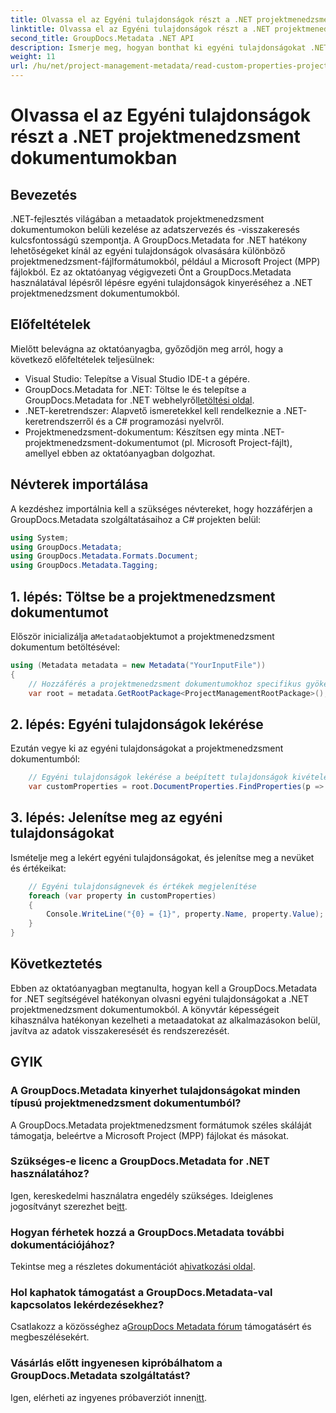 ```yaml
---
title: Olvassa el az Egyéni tulajdonságok részt a .NET projektmenedzsment dokumentumokban
linktitle: Olvassa el az Egyéni tulajdonságok részt a .NET projektmenedzsment dokumentumokban
second_title: GroupDocs.Metadata .NET API
description: Ismerje meg, hogyan bonthat ki egyéni tulajdonságokat .NET-projektkezelési dokumentumokból a GroupDocs.Metadata for .NET használatával. Javítsa metaadatkezelését.
weight: 11
url: /hu/net/project-management-metadata/read-custom-properties-project-management-documents/
---
```


# Olvassa el az Egyéni tulajdonságok részt a .NET projektmenedzsment dokumentumokban

## Bevezetés
.NET-fejlesztés világában a metaadatok projektmenedzsment dokumentumokon belüli kezelése az adatszervezés és -visszakeresés kulcsfontosságú szempontja. A GroupDocs.Metadata for .NET hatékony lehetőségeket kínál az egyéni tulajdonságok olvasására különböző projektmenedzsment-fájlformátumokból, például a Microsoft Project (MPP) fájlokból. Ez az oktatóanyag végigvezeti Önt a GroupDocs.Metadata használatával lépésről lépésre egyéni tulajdonságok kinyeréséhez a .NET projektmenedzsment dokumentumokból.
## Előfeltételek
Mielőtt belevágna az oktatóanyagba, győződjön meg arról, hogy a következő előfeltételek teljesülnek:
- Visual Studio: Telepítse a Visual Studio IDE-t a gépére.
-  GroupDocs.Metadata for .NET: Töltse le és telepítse a GroupDocs.Metadata for .NET webhelyről[letöltési oldal](https://releases.groupdocs.com/metadata/net/).
- .NET-keretrendszer: Alapvető ismeretekkel kell rendelkeznie a .NET-keretrendszerről és a C# programozási nyelvről.
- Projektmenedzsment-dokumentum: Készítsen egy minta .NET-projektmenedzsment-dokumentumot (pl. Microsoft Project-fájlt), amellyel ebben az oktatóanyagban dolgozhat.

## Névterek importálása
A kezdéshez importálnia kell a szükséges névtereket, hogy hozzáférjen a GroupDocs.Metadata szolgáltatásaihoz a C# projekten belül:
```csharp
using System;
using GroupDocs.Metadata;
using GroupDocs.Metadata.Formats.Document;
using GroupDocs.Metadata.Tagging;
```
## 1. lépés: Töltse be a projektmenedzsment dokumentumot
 Először inicializálja a`Metadata`objektumot a projektmenedzsment dokumentum betöltésével:
```csharp
using (Metadata metadata = new Metadata("YourInputFile"))
{
    // Hozzáférés a projektmenedzsment dokumentumokhoz specifikus gyökércsomaghoz
    var root = metadata.GetRootPackage<ProjectManagementRootPackage>();
```
## 2. lépés: Egyéni tulajdonságok lekérése
Ezután vegye ki az egyéni tulajdonságokat a projektmenedzsment dokumentumból:
```csharp
    // Egyéni tulajdonságok lekérése a beépített tulajdonságok kivételével
    var customProperties = root.DocumentProperties.FindProperties(p => !p.Tags.Contains(Tags.Document.BuiltIn));
```
## 3. lépés: Jelenítse meg az egyéni tulajdonságokat
Ismételje meg a lekért egyéni tulajdonságokat, és jelenítse meg a nevüket és értékeikat:
```csharp
    // Egyéni tulajdonságnevek és értékek megjelenítése
    foreach (var property in customProperties)
    {
        Console.WriteLine("{0} = {1}", property.Name, property.Value);
    }
}
```

## Következtetés
Ebben az oktatóanyagban megtanulta, hogyan kell a GroupDocs.Metadata for .NET segítségével hatékonyan olvasni egyéni tulajdonságokat a .NET projektmenedzsment dokumentumokból. A könyvtár képességeit kihasználva hatékonyan kezelheti a metaadatokat az alkalmazásokon belül, javítva az adatok visszakeresését és rendszerezését.

## GYIK
### A GroupDocs.Metadata kinyerhet tulajdonságokat minden típusú projektmenedzsment dokumentumból?
A GroupDocs.Metadata projektmenedzsment formátumok széles skáláját támogatja, beleértve a Microsoft Project (MPP) fájlokat és másokat.
### Szükséges-e licenc a GroupDocs.Metadata for .NET használatához?
 Igen, kereskedelmi használatra engedély szükséges. Ideiglenes jogosítványt szerezhet be[itt](https://purchase.groupdocs.com/temporary-license/).
### Hogyan férhetek hozzá a GroupDocs.Metadata további dokumentációjához?
 Tekintse meg a részletes dokumentációt a[hivatkozási oldal](https://tutorials.groupdocs.com/metadata/net/).
### Hol kaphatok támogatást a GroupDocs.Metadata-val kapcsolatos lekérdezésekhez?
 Csatlakozz a közösséghez a[GroupDocs Metadata fórum](https://forum.groupdocs.com/c/metadata/14) támogatásért és megbeszélésekért.
### Vásárlás előtt ingyenesen kipróbálhatom a GroupDocs.Metadata szolgáltatást?
 Igen, elérheti az ingyenes próbaverziót innen[itt](https://releases.groupdocs.com/).